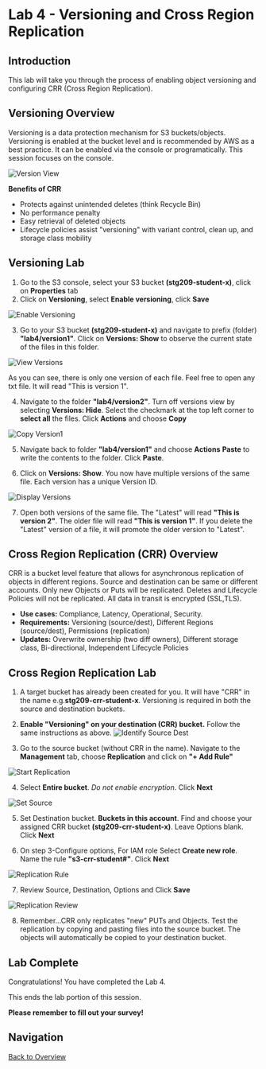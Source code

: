 # Lab 4 - Versioning and Cross Region Replication

## Introduction
This lab will take you through the process of enabling object versioning and configuring CRR (Cross Region Replication).

## Versioning Overview
Versioning is a data protection mechanism for S3 buckets/objects. Versioning is enabled at the bucket level and is recommended by AWS as a best practice.  It can be enabled via the console or programatically. This session focuses on the console.

 ![Version View](../images/4-versioning-1.png)

**Benefits of CRR**

* Protects against unintended deletes (think Recycle Bin)
* No performance penalty
* Easy retrieval of deleted objects
* Lifecycle policies assist "versioning" with variant control, clean up, and storage class mobility

## Versioning Lab

1. Go to the S3 console, select your S3 bucket **(stg209-student-x)**, click on **Properties** tab
2. Click on **Versioning**, select **Enable versioning**, click **Save**

 ![Enable Versioning](../images/4-versioning-2.png)


3. Go to your S3 bucket **(stg209-student-x)** and navigate to prefix (folder) **"lab4/version1"**. Click on **Versions: Show** to observe the current state of the files in this folder.

 ![View Versions](../images/4-versioning-3.png)

As you can see, there is only one version of each file. Feel free to open any txt file.  It will read "This is version 1". 

4. Navigate to the folder **"lab4/version2"**. Turn off versions view by selecting **Versions: Hide**.  Select the checkmark at the top left corner to **select all** the files.  Click **Actions** and choose **Copy**

 ![Copy Version1](../images/4-versioning-4.png)
 
 
5. Navigate back to folder **"lab4/version1"** and choose **Actions** **Paste** to write the contents to the folder. Click **Paste**.


6. Click on **Versions: Show**. You now have multiple versions of the same file.  Each version has a unique Version ID.

 ![Display Versions](../images/4-versioning-5.png)
 
 
7. Open both versions of the same file. The "Latest" will read **"This is version 2"**. The older file will read **"This is version 1"**.  If you delete the "Latest" version of a file, it will promote the older version to "Latest".  


## Cross Region Replication (CRR) Overview
CRR is a bucket level feature that allows for asynchronous replication of objects in different regions.  Source and destination can be same or different accounts. Only new Objects or Puts will be replicated. Deletes and Lifecycle Policies will not be replicated.  All data in transit is encrypted (SSL,TLS).

* **Use cases:** Compliance, Latency, Operational, Security.
* **Requirements:** Versioning (source/dest), Different Regions (source/dest), Permissions (replication)
* **Updates:** Overwrite ownership (two diff owners), Different storage class, Bi-directional, Independent Lifecycle Policies


## Cross Region Replication Lab

1. A target bucket has already been created for you.  It will have "CRR" in the name e.g.**stg209-crr-student-x**. Versioning is required in both the source and destination buckets. 

2. **Enable "Versioning" on your destination (CRR) bucket.** Follow the same instructions as above.
 ![Identify Source Dest](../images/4-crr-6.png)

3. Go to the source bucket (without CRR in the name).  Navigate to the **Management** tab, choose **Replication** and click on **"+ Add Rule"**

 ![Start Replication](../images/4-crr-7.png)

4. Select **Entire bucket**. _Do not enable encryption_.  Click **Next**

 ![Set Source](../images/4-crr-8.png)
 

5. Set Destination bucket.  **Buckets in this account**.  Find and choose your assigned CRR bucket **(stg209-crr-student-x)**. Leave Options blank. Click **Next**


6. On step 3-Configure options, For IAM role Select **Create new role**. Name the rule **"s3-crr-student#"**. Click **Next**

 ![Replication Rule](../images/4-crr-9.png)


7. Review Source, Destination, Options and Click **Save**

 ![Replication Review](../images/4-crr-10.png)


8. Remember...CRR only replicates "new" PUTs and Objects. Test the replication by copying and pasting files into the source bucket.  The objects will automatically be copied to your destination bucket.

## Lab Complete

Congratulations! You have completed the Lab 4.

This ends the lab portion of this session.

**Please remember to fill out your survey!**

## Navigation
[Back to Overview](../README.md)

